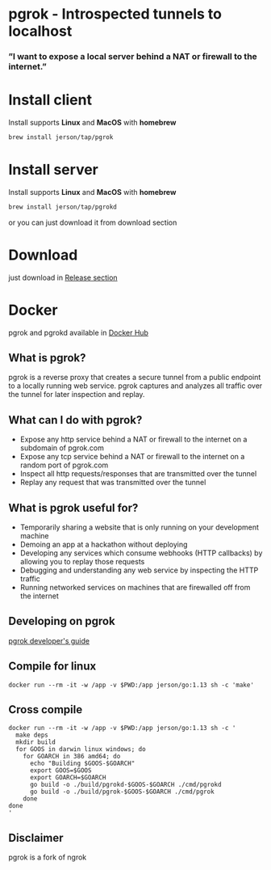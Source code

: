 
# pgrok - Introspected tunnels to localhost 
### ”I want to expose a local server behind a NAT or firewall to the internet.”

# Install client

Install supports **Linux** and **MacOS** with **homebrew**
```bash
brew install jerson/tap/pgrok
```

# Install server

Install supports **Linux** and **MacOS** with **homebrew**
```bash
brew install jerson/tap/pgrokd
```

or you can just download it from download section

# Download
just download in [Release section](https://github.com/jerson/pgrok/releases)

# Docker

pgrok and pgrokd available in [Docker Hub](https://hub.docker.com/r/jerson/pgrok)

## What is pgrok?
pgrok is a reverse proxy that creates a secure tunnel from a public endpoint to a locally running web service.
pgrok captures and analyzes all traffic over the tunnel for later inspection and replay.

## What can I do with pgrok?
- Expose any http service behind a NAT or firewall to the internet on a subdomain of pgrok.com
- Expose any tcp service behind a NAT or firewall to the internet on a random port of pgrok.com
- Inspect all http requests/responses that are transmitted over the tunnel
- Replay any request that was transmitted over the tunnel


## What is pgrok useful for?
- Temporarily sharing a website that is only running on your development machine
- Demoing an app at a hackathon without deploying
- Developing any services which consume webhooks (HTTP callbacks) by allowing you to replay those requests
- Debugging and understanding any web service by inspecting the HTTP traffic
- Running networked services on machines that are firewalled off from the internet

## Developing on pgrok
[pgrok developer's guide](docs/DEVELOPMENT.md)

## Compile for linux

```
docker run --rm -it -w /app -v $PWD:/app jerson/go:1.13 sh -c 'make'
```

## Cross compile

```
docker run --rm -it -w /app -v $PWD:/app jerson/go:1.13 sh -c '
  make deps
  mkdir build
  for GOOS in darwin linux windows; do
    for GOARCH in 386 amd64; do
      echo "Building $GOOS-$GOARCH"
      export GOOS=$GOOS
      export GOARCH=$GOARCH
      go build -o ./build/pgrokd-$GOOS-$GOARCH ./cmd/pgrokd
      go build -o ./build/pgrok-$GOOS-$GOARCH ./cmd/pgrok
    done
done
'
```


## Disclaimer
pgrok is a fork of ngrok